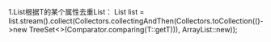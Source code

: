 1.List<T>根据T的某个属性去重List：
List list = list.stream().collect(Collectors.collectingAndThen(Collectors.toCollection(()->new TreeSet<>(Comparator.comparing(T::getT))), ArrayList::new));
